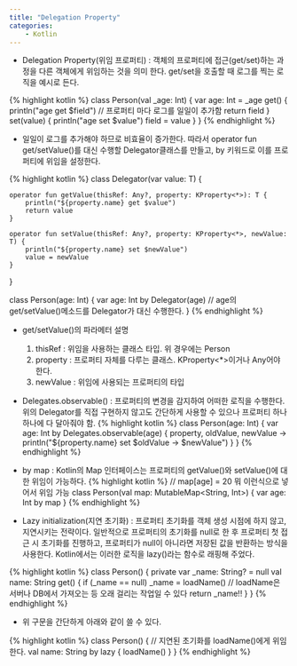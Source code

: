 ```yaml
---
title: "Delegation Property"
categories:
    - Kotlin
---
```

* Delegation Property(위임 프로퍼티) : 객체의 프로퍼티에 접근(get/set)하는 과정을 
    다른 객체에게 위임하는 것을 의미 한다. get/set을 호출할 때 로그를 찍는 로직을 예시로 든다.

{% highlight kotlin %}
class Person(val _age: Int) {
    var age: Int = _age
        get() {
            println("age get $field")   //  프로퍼티 마다 로그를 일일이 추가함
            return field
        }
        set(value) {
            println("age set $value")
            field = value
        }
}
{% endhighlight %}

* 일일이 로그를 추가해야 하므로 비효율이 증가한다. 따라서 operator fun get/setValue()를 대신 수행할
    Delegator클래스를 만들고, by 키워드로 이를 프로퍼티에 위임을 설정한다.

{% highlight kotlin %}
class Delegator<T>(var value: T) {

    operator fun getValue(thisRef: Any?, property: KProperty<*>): T {
        println("${property.name} get $value")
        return value
    }

    operator fun setValue(thisRef: Any?, property: KProperty<*>, newValue: T) {
        println("${property.name} set $newValue")
        value = newValue
    }
}

class Person(age: Int) {
    var age: Int by Delegator(age)
    // age의 get/setValue()메소드를 Delegator가 대신 수행한다.
}
{% endhighlight %}

* get/setValue()의 파라메터 설명
    1. thisRef : 위임을 사용하는 클래스 타입. 위 경우에는 Person
    2. property : 프로퍼티 자체를 다루는 클래스. KProperty<*>이거나 Any어야 한다.
    3. newValue : 위임에 사용되는 프로퍼티의 타입

* Delegates.observable() : 프로퍼티의 변경을 감지하여 어떠한 로직을 수행한다. 위의 Delegator를 직접 구현하지 않고도
    간단하게 사용할 수 있으나 프로퍼티 하나하나에 다 달아줘야 함.
{% highlight kotlin %}
class Person(age: Int) {
    var age: Int by Delegates.observable(age) { property, oldValue, newValue ->
        println("${property.name} set $oldValue -> $newValue")
    }
}
{% endhighlight %}

* by map : Kotlin의 Map 인터페이스는 프로퍼티의 getValue()와 setValue()에 대한 위임이 가능하다.
{% highlight kotlin %}
//  map[age] = 20 뭐 이런식으로 넣어서 위임 가능
class Person(val map: MutableMap<String, Int>) {
    var age: Int by map
}
{% endhighlight %}

* Lazy initialization(지연 초기화) : 프로퍼티 초기화를 객체 생성 시점에 하지 않고, 지연시키는 전략이다.
    일반적으로 프로퍼티의 초기화를 null로 한 후 프로퍼티 첫 접근 시 초기화를 진행하고, 프로퍼티가 null이 아니라면 저장된 값을 반환하는 방식을 사용한다. Kotlin에서는 이러한 로직을 lazy()라는 함수로 래핑해 주었다.
    
{% highlight kotlin %}
class Person() {
    private var _name: String? = null
    val name: String
     get() {
         if (_name == null) _name = loadName()
         // loadName은 서버나 DB에서 가져오는 등 오래 걸리는 작업일 수 있다
         return _name!!
     }
}
{% endhighlight %}

* 위 구문을 간단하게 아래와 같이 쓸 수 있다.

{% highlight kotlin %}
class Person() {
    //  지연된 초기화를 loadName()에게 위임한다.
    val name: String by lazy { loadName() }
}
{% endhighlight %}